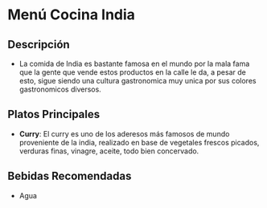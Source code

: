 # Menú Cocina India

## Descripción
- La comida de India es bastante famosa en el mundo por la mala fama que la gente que vende estos productos en la calle le da, a pesar de esto, sigue siendo una cultura gastronomica muy unica por sus colores gastronomicos diversos.

## Platos Principales
- **Curry**: El curry es uno de los aderesos más famosos de mundo proveniente de la india, realizado en base de vegetales frescos picados, verduras finas, vinagre, aceite, todo bien concervado.

## Bebidas Recomendadas
- Agua
